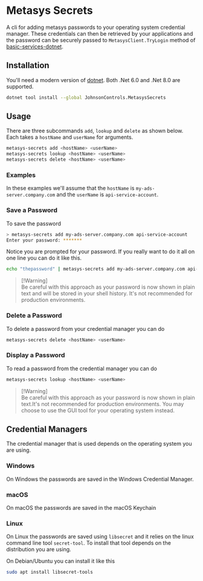 # Metasys Secrets

A cli for adding metasys passwords to your operating system credential manager.
These credentials can then be retrieved by your applications and the password
can be securely passed to `MetasysClient.TryLogin` method of
[basic-services-dotnet](../README.md).

## Installation

You'll need a modern version of
[dotnet](https://dotnet.microsoft.com/en-us/download). Both .Net 6.0 and .Net
8.0 are supported.

```bash
dotnet tool install --global JohnsonControls.MetasysSecrets
```

## Usage

There are three subcommands `add`, `lookup` and `delete` as shown below. Each
takes a `hostName` and `userName` for arguments.

```bash
metasys-secrets add <hostName> <userName>
metasys-secrets lookup <hostName> <userName>
metasys-secrets delete <hostName> <userName>
```

### Examples

In these examples we'll assume that the `hostName` is
`my-ads-server.company.com` and the `userName` is `api-service-account`.

### Save a Password

To save the password

```bash
> metasys-secrets add my-ads-server.company.com api-service-account
Enter your password: *******
```

Notice you are prompted for your password. If you really want to do it all on
one line you can do it like this.

```bash
echo "thepassword" | metasys-secrets add my-ads-server.company.com api-service-account
```

> [!Warning]\
> Be careful with this approach as your password is now shown in plain text and will
> be stored in your shell history. It's not recommended for production environments.

### Delete a Password

To delete a password from your credential manager you can do

```bash
metasys-secrets delete <hostName> <userName>
```

### Display a Password

To read a password from the credential manager you can do

```bash
metasys-secrets lookup <hostName> <userName>
```

> [!Warning]\
> Be careful with this approach as your password is now shown in plain text.It's
> not recommended for production environments. You may choose to use the GUI tool
> for your operating system instead.

## Credential Managers

The credential manager that is used depends on the operating system you are
using.

### Windows

On Windows the passwords are saved in the Windows Credential Manager.

### macOS

On macOS the passwords are saved in the macOS Keychain

### Linux

On Linux the passwords are saved using `libsecret` and it relies on the linux
command line tool `secret-tool`. To install that tool depends on the
distribution you are using.

On Debian/Ubuntu you can install it like this

```bash
sudo apt install libsecret-tools
```
